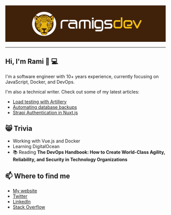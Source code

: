 #

<img src="./banner.jpg" alt="banner that says ramigsdev">

---

## Hi, I'm Rami 👋 💻

I'm a software engineer with 10+ years experience, currently focusing on
JavaScript, Docker, and DevOps.

I'm also a technical writer. Check out some of my latest articles:

* [Load testing with Artillery](https://ramigs.dev/blog/load-testing-artillery/)
* [Automating database backups](https://ramigs.dev/blog/automating-database-backups/)
* [Strapi Authentication in Nuxt.js](https://ramigs.dev/blog/strapi-authentication-in-nuxt-js/)

## 😸 Trivia

- Working with Vue.js and Docker
- Learning DigitalOcean
- 📚 Reading **The DevOps Handbook: How to Create World-Class Agility, Reliability, and Security in Technology Organizations**

## 📫 Where to find me
- [My website](https://ramigs.dev)
- [Twitter](https://twitter.com/ramigsDev)
- [LinkedIn](https://www.linkedin.com/in/ramigs)
- [Stack Overflow](https://stackoverflow.com/users/10485152/ramigs)
